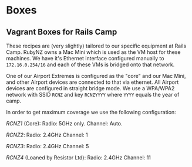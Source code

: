 # Boxes
## Vagrant Boxes for Rails Camp

These recipes are (very slightly) tailored to our specific equipment at Rails Camp.  RubyNZ owns a Mac Mini which is used as the VM host for these machines.  We have it's Ethernet interface configured manually to `172.16.0.254/16` and each of these VMs is bridged onto that network.

One of our Airport Extremes is configured as the "core" and our Mac Mini, and other Airport devices are connected to that via ethernet.  All Airport devices are configured in straight bridge mode.  We use a WPA/WPA2 network with SSID `RCNZ` and key `RCNZYYYY` where `YYYY` equals the year of camp.

In order to get maximum coverage we use the following configuration:

*RCNZ1* (Core):
Radio: 5GHz only.
Channel: Auto.

*RCNZ2*:
Radio: 2.4GHz
Channel: 1

*RCNZ3*:
Radio: 2.4GHz
Channel: 5

*RCNZ4* (Loaned by Resistor Ltd):
Radio: 2.4GHz
Channel: 11
